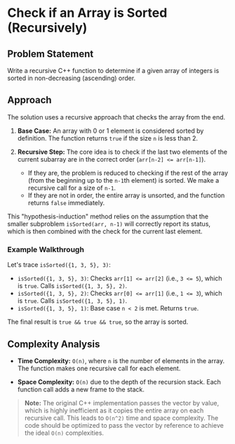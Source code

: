 # Check if an Array is Sorted (Recursively)

## Problem Statement

Write a recursive C++ function to determine if a given array of integers is sorted in non-decreasing (ascending) order.

## Approach

The solution uses a recursive approach that checks the array from the end.

1.  **Base Case:** An array with 0 or 1 element is considered sorted by definition. The function returns `true` if the size `n` is less than 2.

2.  **Recursive Step:** The core idea is to check if the last two elements of the current subarray are in the correct order (`arr[n-2] <= arr[n-1]`).
    - If they are, the problem is reduced to checking if the rest of the array (from the beginning up to the `n-1`th element) is sorted. We make a recursive call for a size of `n-1`.
    - If they are not in order, the entire array is unsorted, and the function returns `false` immediately.

This "hypothesis-induction" method relies on the assumption that the smaller subproblem `isSorted(arr, n-1)` will correctly report its status, which is then combined with the check for the current last element.

### Example Walkthrough

Let's trace `isSorted({1, 3, 5}, 3)`:
- `isSorted({1, 3, 5}, 3)`: Checks `arr[1] <= arr[2]` (i.e., `3 <= 5`), which is `true`. Calls `isSorted({1, 3, 5}, 2)`.
- `isSorted({1, 3, 5}, 2)`: Checks `arr[0] <= arr[1]` (i.e., `1 <= 3`), which is `true`. Calls `isSorted({1, 3, 5}, 1)`.
- `isSorted({1, 3, 5}, 1)`: Base case `n < 2` is met. Returns `true`.

The final result is `true && true && true`, so the array is sorted.

## Complexity Analysis

- **Time Complexity:** `O(n)`, where `n` is the number of elements in the array. The function makes one recursive call for each element.

- **Space Complexity:** `O(n)` due to the depth of the recursion stack. Each function call adds a new frame to the stack.

> **Note:** The original C++ implementation passes the vector by value, which is highly inefficient as it copies the entire array on each recursive call. This leads to `O(n^2)` time and space complexity. The code should be optimized to pass the vector by reference to achieve the ideal `O(n)` complexities.